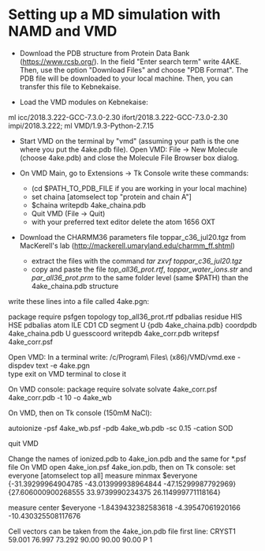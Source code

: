 # Setting up a MD simulation with NAMD and VMD 

- Download the PDB structure from Protein Data Bank (https://www.rcsb.org/). 
  In the field "Enter search term" write  4AKE. Then, use the option "Download Files"
  and choose "PDB Format". The PDB file will be downloaded to your local machine.
  Then, you can transfer this file to Kebnekaise.

- Load the VMD modules on Kebnekaise:

ml icc/2018.3.222-GCC-7.3.0-2.30 ifort/2018.3.222-GCC-7.3.0-2.30 impi/2018.3.222; ml VMD/1.9.3-Python-2.7.15

- Start VMD on the terminal by "vmd" (assuming your path is the one where you put the 4ake.pdb file).
Open VMD:  File -> New Molecule (choose 4ake.pdb) and close the Molecule File Browser box dialog.

- On VMD Main, go to Extensions -> Tk Console write these commands:
  - (cd $PATH_TO_PDB_FILE if you are working in your local machine)
  - set chaina [atomselect top "protein and chain A"]
  - $chaina writepdb 4ake_chaina.pdb
  - Quit VMD (File -> Quit)
  - with your preferred text editor delete the atom 1656 OXT

- Download the CHARMM36 parameters file toppar_c36_jul20.tgz from MacKerell's lab (http://mackerell.umaryland.edu/charmm_ff.shtml)
  - extract the files with the command *tar zxvf toppar_c36_jul20.tgz* 
  - copy and paste the file *top_all36_prot.rtf*,  *toppar_water_ions.str* and *par_all36_prot.prm* to the same folder level (same $PATH) than the 4ake_chaina.pdb structure

write these lines into a file called 4ake.pgn:

package require psfgen
topology top_all36_prot.rtf
pdbalias residue HIS HSE
pdbalias atom ILE CD1 CD
segment U {pdb 4ake_chaina.pdb}
coordpdb 4ake_chaina.pdb U
guesscoord
writepdb 4ake_corr.pdb
writepsf 4ake_corr.psf

Open VMD:
In a terminal write:
/c/Program\ Files\ \(x86\)/VMD/vmd.exe -dispdev text -e 4ake.pgn  
type exit on VMD terminal to close it

On VMD console:
package require solvate
solvate 4ake_corr.psf 4ake_corr.pdb -t 10 -o 4ake_wb 

On VMD, then on Tk console (150mM NaCl):

autoionize -psf 4ake_wb.psf -pdb 4ake_wb.pdb -sc 0.15 -cation SOD

quit VMD

Change the names of ionized.pdb to 4ake_ion.pdb and the same for *.psf file
On VMD open 4ake_ion.psf 4ake_ion.pdb, then on Tk console:
 set everyone [atomselect top all]
measure minmax $everyone
{-31.39299964904785 -43.013999938964844 -47.15299987792969} {27.606000900268555 33.9739990234375 26.114999771118164}

measure center $everyone
-1.8439432382583618 -4.39547061920166 -10.430325508117676

Cell vectors can be taken from the 4ake_ion.pdb file first line:
CRYST1   59.001   76.997   73.292  90.00  90.00  90.00 P 1           





 
